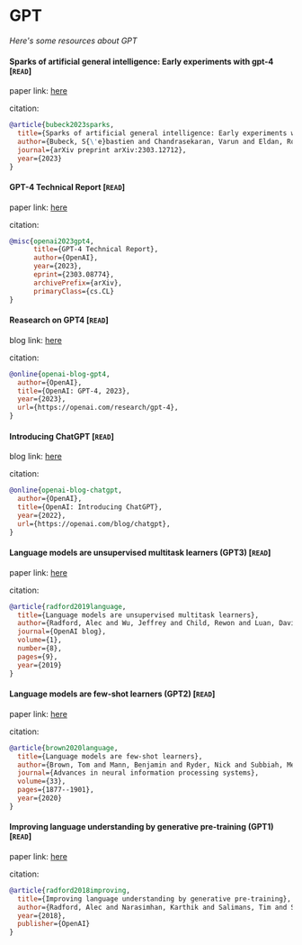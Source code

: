 # GPT
*Here's some resources about GPT*



#### Sparks of artificial general intelligence: Early experiments with gpt-4 [`READ`]

paper link: [here](https://arxiv.org/pdf/2303.12712.pdf?utm_source=webtekno)

citation: 
```bibtex
@article{bubeck2023sparks,
  title={Sparks of artificial general intelligence: Early experiments with gpt-4},
  author={Bubeck, S{\'e}bastien and Chandrasekaran, Varun and Eldan, Ronen and Gehrke, Johannes and Horvitz, Eric and Kamar, Ece and Lee, Peter and Lee, Yin Tat and Li, Yuanzhi and Lundberg, Scott and others},
  journal={arXiv preprint arXiv:2303.12712},
  year={2023}
}
```
    
    

#### GPT-4 Technical Report [`READ`]

paper link: [here](https://arxiv.org/pdf/2303.08774.pdf)


citation: 
```bibtex
@misc{openai2023gpt4,
      title={GPT-4 Technical Report}, 
      author={OpenAI},
      year={2023},
      eprint={2303.08774},
      archivePrefix={arXiv},
      primaryClass={cs.CL}
}
```

#### Reasearch on GPT4  [`READ`]

blog link: [here](https://openai.com/research/gpt-4)

citation:
```bibtex
@online{openai-blog-gpt4,
  author={OpenAI},
  title={OpenAI: GPT-4, 2023},
  year={2023},
  url={https://openai.com/research/gpt-4},
}
```


#### Introducing ChatGPT  [`READ`]

blog link: [here](https://openai.com/blog/chatgpt)

citation:
```bibtex
@online{openai-blog-chatgpt,
  author={OpenAI},
  title={OpenAI: Introducing ChatGPT},
  year={2022},
  url={https://openai.com/blog/chatgpt},
}
```



#### Language models are unsupervised multitask learners (GPT3) [`READ`]

paper link: [here](https://insightcivic.s3.us-east-1.amazonaws.com/language-models.pdf)

citation: 
```bibtex
@article{radford2019language,
  title={Language models are unsupervised multitask learners},
  author={Radford, Alec and Wu, Jeffrey and Child, Rewon and Luan, David and Amodei, Dario and Sutskever, Ilya and others},
  journal={OpenAI blog},
  volume={1},
  number={8},
  pages={9},
  year={2019}
}
```
    


#### Language models are few-shot learners (GPT2) [`READ`]

paper link: [here](https://proceedings.neurips.cc/paper_files/paper/2020/file/1457c0d6bfcb4967418bfb8ac142f64a-Paper.pdf)

citation: 
```bibtex
@article{brown2020language,
  title={Language models are few-shot learners},
  author={Brown, Tom and Mann, Benjamin and Ryder, Nick and Subbiah, Melanie and Kaplan, Jared D and Dhariwal, Prafulla and Neelakantan, Arvind and Shyam, Pranav and Sastry, Girish and Askell, Amanda and others},
  journal={Advances in neural information processing systems},
  volume={33},
  pages={1877--1901},
  year={2020}
}
```
    


#### Improving language understanding by generative pre-training (GPT1) [`READ`]

paper link: [here](https://www.mikecaptain.com/resources/pdf/GPT-1.pdf)

citation: 
```bibtex
@article{radford2018improving,
  title={Improving language understanding by generative pre-training},
  author={Radford, Alec and Narasimhan, Karthik and Salimans, Tim and Sutskever, Ilya and others},
  year={2018},
  publisher={OpenAI}
}
```
    